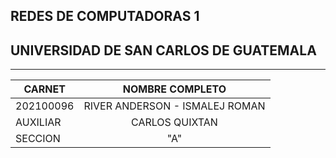 ## REDES DE COMPUTADORAS 1

## UNIVERSIDAD DE SAN CARLOS DE GUATEMALA
---
<p align="center">

|**CARNET**  |      **NOMBRE COMPLETO**          |  
|----------|:-----------------------------------:|
|202100096 |  RIVER ANDERSON - ISMALEJ ROMAN     |    
| AUXILIAR |            CARLOS QUIXTAN           |   
| SECCION  |                "A"                  |  

</p>

